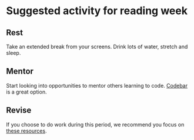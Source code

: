 # Suggested activity for reading week

## Rest
Take an extended break from your screens.
Drink lots of water, stretch and sleep.

## Mentor
Start looking into opportunities to mentor others learning to code. [Codebar](https://codebar.io/coaches) is a great option.

## Revise
If you choose to do work during this period, we recommend you focus on [these resources](https://founders-and-coders.gitbook.io/coursebook/curriculum/reading-week/resources).